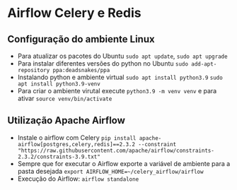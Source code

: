 <h1>Airflow Celery e Redis</h1>
<h2>Configuração do ambiente Linux</h2>
<ul>
    <li>Para atualizar os pacotes do Ubuntu <code>sudo apt update</code>, <code>sudo apt upgrade</code></li>
    <li>Para instalar diferentes versões do python no Ubuntu <code>sudo add-apt-repository ppa:deadsnakes/ppa</code></li>
    <li>Instalando python e ambiente virtual <code>sudo apt install python3.9</code> <code>sudo apt install python3.9-venv</code></li>
    <li>Para criar o ambiente virutal execute <code>python3.9 -m venv venv</code> e para ativar <code>source venv/bin/activate</code></li>
</ul>
<h2>Utilização Apache Airflow</h2>
<ul>
    <li>Instale o airflow com Celery  <code>pip install apache-airflow[postgres,celery,redis]==2.3.2 --constraint "https://raw.githubusercontent.com/apache/airflow/constraints-2.3.2/constraints-3.9.txt"</code></li>
    <li>Sempre que for executar o Airflow exporte a variável de ambiente para a pasta desejada <code>export AIRFLOW_HOME=~/celery_airflow/airflow</code></li>
    <li>Execução do Airflow: <code>airflow standalone</code></li>
</ul>